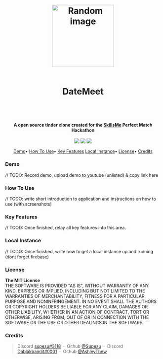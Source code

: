 <h1 align="center">
	<br>
	<a height="200" href="#" target="_blank" alt="Link to application"><img src="https://i.imgur.com/jSRNkXH.jpg" alt="Random image" width="200"></a>
	<br>
	<br>
	<p>DateMeet</p>
	<br>
</h1>

<h4 align="center">A open source tinder clone created for the <a href="#" target="_blank" alt="Link to skills me">SkillsMe</a> Perfect Match Hackathon</h4>

<p align="center">
		<img src="https://img.shields.io/badge/React%20Version-%5E17.0.1-lightgrey">
		<img src="https://img.shields.io/github/package-json/v/Perfect-Match-Hackathon/PerfectDateMatch-Frontend/next?label=Version&color=blueviolet"> 		
		<img src="https://img.shields.io/github/package-json/v/Perfect-Match-Hackathon/PerfectDateMatch-Frontend/master?label=Master%20version&color=lightgrey">
</p>

<p align="center">
		<a href="#demo">Demo</a>•
		<a href="#how-to-use">How To Use</a>•
		<a href="#key-features">Key Features</a>
		<a href="#local-instance">Local Instance</a>•
		<a href="#license">License</a>•
		<a href="#credits">Credits</a>
</p>

### Demo
// TODO: Record demo, upload demo to youtube (unlisted) & copy link here

### How To Use
// TODO: write short introduction to application and instructions on how to use (with screenshots)

### Key Features
// TOOD: Once finished, relay all key features into this area.

### Local Instance
// TODO: Once finished, write how to get a local instance up and running (dont forget firebase)

### License
<p> <strong>The MIT License</strong><br>
THE SOFTWARE IS PROVIDED "AS IS", WITHOUT WARRANTY OF ANY KIND, EXPRESS OR IMPLIED, INCLUDING BUT NOT LIMITED TO THE WARRANTIES OF MERCHANTABILITY, FITNESS FOR A PARTICULAR PURPOSE AND NONINFRINGEMENT. IN NO EVENT SHALL THE AUTHORS OR COPYRIGHT HOLDERS BE LIABLE FOR ANY CLAIM, DAMAGES OR OTHER LIABILITY, WHETHER IN AN ACTION OF CONTRACT, TORT OR OTHERWISE, ARISING FROM, OUT OF OR IN CONNECTION WITH THE SOFTWARE OR THE USE OR OTHER DEALINGS IN THE SOFTWARE.       
</p>

### Credits
> Discord [supesu#3118](https://pastebin.com/iCcz1L4K) &nbsp;&middot;&nbsp;
> Github [@Supesu](https://github.com/supesu) &nbsp;&middot;&nbsp;
> Discord [Dablakbandit#0001](https://pastebin.com/i785cW1a) &nbsp;&middot;&nbsp;
> Github [@AshleyThew](https://github.com/AshleyThew)
